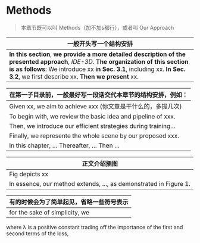 # Methods

> 本章节既可以叫 Methods（加不加s都行），或者叫 Our Approach



| 一般开头写一个结构安排                                       |
| ------------------------------------------------------------ |
| **In this section**, **we provide a more detailed description of the presented approach**, *IDE-3D*. **The organization of this section is as follows**: We introduce xx **in Sec. 3.1**, including xx. **In Sec. 3.2**, we first describe xx. **Then we present** xx. |



| 在第一子目录前，一般最好写一段话交代本章节的结构安排，例如： |
| ------------------------------------------------------------ |
| Given xx, we aim to achieve xxx (你文章是干什么的，多提几次) |
| To begin with, we review the basic idea and pipeline of xxx. |
| Then, we introduce our efficient strategies during training... |
| Finally, we represente the whole scene by our proposed xxx.  |
| In this chapter, … Thereafter, … Then …                      |



| 正文介绍插图                                                 |
| ------------------------------------------------------------ |
| Fig depicts xx                                               |
| In essence, our method extends, ..., as demonstrated in Figure 1. |



| 有的时候会为了简单起见，省略一些符号表示 |
| ---- |
| for the sake of simplicity, we |





where λ is a positive constant trading off the importance of the first and second terms of the loss,
